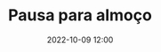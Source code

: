 ---
title: 'Pausa para almoço'
type: span
speakers:
  - PHPeste
speakersPictures: []
picture: /assets/images/schedule/phpeste.jpg
linkedin: 
twitter: 
instagram: 
date: '2022-10-09 12:00'
rooms:
  - 1
---